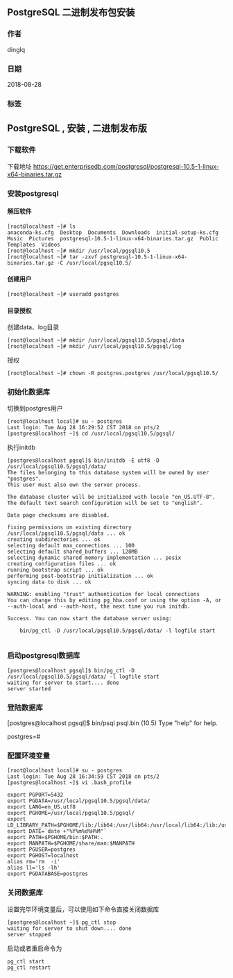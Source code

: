 ## PostgreSQL 二进制发布包安装
### 作者                                                             
dinglq                                                             
                                                             
### 日期                                                             
2018-08-28                                                           
                                                             
### 标签                                                             
PostgreSQL , 安装 , 二进制发布版  
----
### 下载软件
下载地址
https://get.enterprisedb.com/postgresql/postgresql-10.5-1-linux-x64-binaries.tar.gz

### 安装postgresql
#### 解压软件
```
[root@localhost ~]# ls
anaconda-ks.cfg  Desktop  Documents  Downloads  initial-setup-ks.cfg  Music  Pictures  postgresql-10.5-1-linux-x64-binaries.tar.gz  Public  Templates  Videos
[root@localhost ~]# mkdir /usr/local/pgsql10.5
[root@localhost ~]# tar -zxvf postgresql-10.5-1-linux-x64-binaries.tar.gz -C /usr/local/pgsql10.5/
```
#### 创建用户
```
[root@localhost ~]# useradd postgres

```

#### 目录授权
创建data、log目录
```
[root@localhost ~]# mkdir /usr/local/pgsql10.5/pgsql/data
[root@localhost ~]# mkdir /usr/local/pgsql10.5/pgsql/log

```
授权
```
[root@localhost ~]# chown -R postgres.postgres /usr/local/pgsql10.5/

```

### 初始化数据库
切换到postgres用户
```
[root@localhost local]# su - postgres
Last login: Tue Aug 28 16:29:52 CST 2018 on pts/2
[postgres@localhost ~]$ cd /usr/local/pgsql10.5/pgsql/

```
执行initdb
```
[postgres@localhost pgsql]$ bin/initdb -E utf8 -D /usr/local/pgsql10.5/pgsql/data/ 
The files belonging to this database system will be owned by user "postgres".
This user must also own the server process.

The database cluster will be initialized with locale "en_US.UTF-8".
The default text search configuration will be set to "english".

Data page checksums are disabled.

fixing permissions on existing directory /usr/local/pgsql10.5/pgsql/data ... ok
creating subdirectories ... ok
selecting default max_connections ... 100
selecting default shared_buffers ... 128MB
selecting dynamic shared memory implementation ... posix
creating configuration files ... ok
running bootstrap script ... ok
performing post-bootstrap initialization ... ok
syncing data to disk ... ok

WARNING: enabling "trust" authentication for local connections
You can change this by editing pg_hba.conf or using the option -A, or
--auth-local and --auth-host, the next time you run initdb.

Success. You can now start the database server using:

    bin/pg_ctl -D /usr/local/pgsql10.5/pgsql/data/ -l logfile start


```

### 启动postgresql数据库
```
[postgres@localhost pgsql]$ bin/pg_ctl -D /usr/local/pgsql10.5/pgsql/data/ -l logfile start
waiting for server to start.... done
server started

```

### 登陆数据库
[postgres@localhost pgsql]$ bin/psql
psql.bin (10.5)
Type "help" for help.

postgres=# 


### 配置环境变量
```
[root@localhost local]# su - postgres
Last login: Tue Aug 28 16:34:59 CST 2018 on pts/2
[postgres@localhost ~]$ vi .bash_profile 

export PGPORT=5432
export PGDATA=/usr/local/pgsql10.5/pgsql/data/
export LANG=en_US.utf8
export PGHOME=/usr/local/pgsql10.5/pgsql/
export LD_LIBRARY_PATH=$PGHOME/lib:/lib64:/usr/lib64:/usr/local/lib64:/lib:/usr/lib:/usr/local/lib:$LD_LIBRARY_PATH
export DATE=`date +"%Y%m%d%H%M"`
export PATH=$PGHOME/bin:$PATH:.
export MANPATH=$PGHOME/share/man:$MANPATH
export PGUSER=postgres
export PGHOST=localhost
alias rm='rm  -i'
alias ll='ls -lh'
export PGDATABASE=postgres

```

### 关闭数据库
设置完毕环境变量后，可以使用如下命令直接关闭数据库
```
[postgres@localhost ~]$ pg_ctl stop
waiting for server to shut down.... done
server stopped
```
启动或者重启命令为
```
pg_ctl start
pg_ctl restart
```
